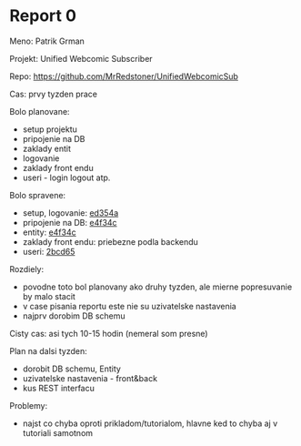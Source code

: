 # Report 0
Meno: Patrik Grman

Projekt: Unified Webcomic Subscriber

Repo: https://github.com/MrRedstoner/UnifiedWebcomicSub

Cas: prvy tyzden prace

Bolo planovane:
 - setup projektu
 - pripojenie na DB
 - zaklady entit
 - logovanie
 - zaklady front endu
 - useri - login logout atp.

Bolo spravene:
 - setup, logovanie: [ed354a](ed354a4861d1fb02d8d060c236813abaf99acfc5)
 - pripojenie na DB: [e4f34c](e4f34c46d43d80a54d7710b4a7b257360088e204)
 - entity: [e4f34c](e4f34c46d43d80a54d7710b4a7b257360088e204)
 - zaklady front endu: priebezne podla backendu
 - useri: [2bcd65](2bcd653998805198ccfb5b2fb7fd7329a11c408f)

Rozdiely:
 - povodne toto bol planovany ako druhy tyzden, ale mierne popresuvanie by malo stacit
 - v case pisania reportu este nie su uzivatelske nastavenia
 - najprv dorobim DB schemu

Cisty cas: asi tych 10-15 hodin (nemeral som presne)

Plan na dalsi tyzden:
 - dorobit DB schemu, Entity
 - uzivatelske nastavenia - front&back
 - kus REST interfacu

Problemy:
 - najst co chyba oproti prikladom/tutorialom, hlavne ked to chyba aj v tutoriali samotnom
